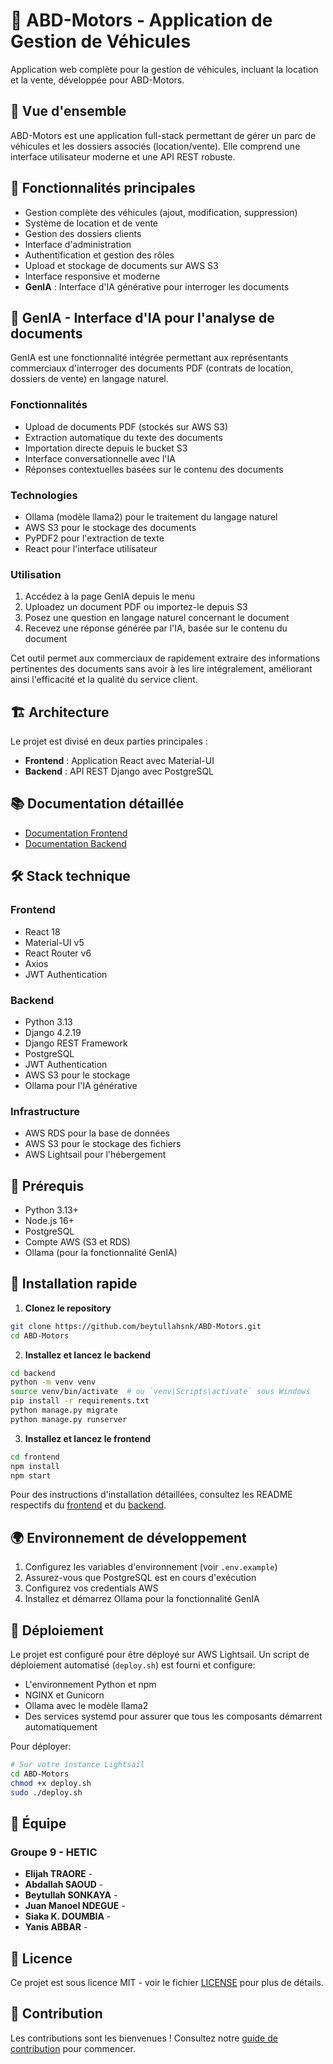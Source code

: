 # 🚗 ABD-Motors - Application de Gestion de Véhicules

Application web complète pour la gestion de véhicules, incluant la location et la vente, développée pour ABD-Motors.

## 🌟 Vue d'ensemble

ABD-Motors est une application full-stack permettant de gérer un parc de véhicules et les dossiers associés (location/vente). Elle comprend une interface utilisateur moderne et une API REST robuste.

## 🚀 Fonctionnalités principales

- Gestion complète des véhicules (ajout, modification, suppression)
- Système de location et de vente
- Gestion des dossiers clients
- Interface d'administration
- Authentification et gestion des rôles
- Upload et stockage de documents sur AWS S3
- Interface responsive et moderne
- **GenIA** : Interface d'IA générative pour interroger les documents

## 🧠 GenIA - Interface d'IA pour l'analyse de documents

GenIA est une fonctionnalité intégrée permettant aux représentants commerciaux d'interroger des documents PDF (contrats de location, dossiers de vente) en langage naturel.

### Fonctionnalités
- Upload de documents PDF (stockés sur AWS S3)
- Extraction automatique du texte des documents
- Importation directe depuis le bucket S3
- Interface conversationnelle avec l'IA
- Réponses contextuelles basées sur le contenu des documents

### Technologies
- Ollama (modèle llama2) pour le traitement du langage naturel
- AWS S3 pour le stockage des documents
- PyPDF2 pour l'extraction de texte
- React pour l'interface utilisateur

### Utilisation
1. Accédez à la page GenIA depuis le menu
2. Uploadez un document PDF ou importez-le depuis S3
3. Posez une question en langage naturel concernant le document
4. Recevez une réponse générée par l'IA, basée sur le contenu du document

Cet outil permet aux commerciaux de rapidement extraire des informations pertinentes des documents sans avoir à les lire intégralement, améliorant ainsi l'efficacité et la qualité du service client.

## 🏗️ Architecture

Le projet est divisé en deux parties principales :

- **Frontend** : Application React avec Material-UI
- **Backend** : API REST Django avec PostgreSQL

## 📚 Documentation détaillée

- [Documentation Frontend](frontend/README.md)
- [Documentation Backend](backend/README.md)

## 🛠️ Stack technique

### Frontend
- React 18
- Material-UI v5
- React Router v6
- Axios
- JWT Authentication

### Backend
- Python 3.13
- Django 4.2.19
- Django REST Framework
- PostgreSQL
- JWT Authentication
- AWS S3 pour le stockage
- Ollama pour l'IA générative

### Infrastructure
- AWS RDS pour la base de données
- AWS S3 pour le stockage des fichiers
- AWS Lightsail pour l'hébergement

## 🚦 Prérequis

- Python 3.13+
- Node.js 16+
- PostgreSQL
- Compte AWS (S3 et RDS)
- Ollama (pour la fonctionnalité GenIA)

## 🔧 Installation rapide

1. **Clonez le repository**
```bash
git clone https://github.com/beytullahsnk/ABD-Motors.git
cd ABD-Motors
```

2. **Installez et lancez le backend**
```bash
cd backend
python -m venv venv
source venv/bin/activate  # ou `venv\Scripts\activate` sous Windows
pip install -r requirements.txt
python manage.py migrate
python manage.py runserver
```

3. **Installez et lancez le frontend**
```bash
cd frontend
npm install
npm start
```

Pour des instructions d'installation détaillées, consultez les README respectifs du [frontend](frontend/README.md) et du [backend](backend/README.md).

## 🌍 Environnement de développement

1. Configurez les variables d'environnement (voir `.env.example`)
2. Assurez-vous que PostgreSQL est en cours d'exécution
3. Configurez vos credentials AWS
4. Installez et démarrez Ollama pour la fonctionnalité GenIA

## 🚀 Déploiement

Le projet est configuré pour être déployé sur AWS Lightsail. Un script de déploiement automatisé (`deploy.sh`) est fourni et configure:
- L'environnement Python et npm
- NGINX et Gunicorn
- Ollama avec le modèle llama2
- Des services systemd pour assurer que tous les composants démarrent automatiquement

Pour déployer:
```bash
# Sur votre instance Lightsail
cd ABD-Motors
chmod +x deploy.sh
sudo ./deploy.sh
```

## 👥 Équipe

### Groupe 9 - HETIC

- **Elijah TRAORE** -
- **Abdallah SAOUD** - 
- **Beytullah SONKAYA** - 
- **Juan Manoel NDEGUE** - 
- **Siaka K. DOUMBIA** - 
- **Yanis ABBAR** - 

## 📝 Licence

Ce projet est sous licence MIT - voir le fichier [LICENSE](LICENSE) pour plus de détails.

## 🤝 Contribution

Les contributions sont les bienvenues ! Consultez notre [guide de contribution](CONTRIBUTING.md) pour commencer.
